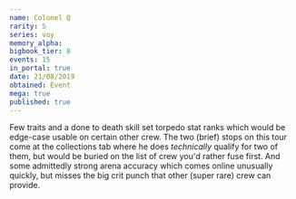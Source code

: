 ```yaml
---
name: Colonel Q
rarity: 5
series: voy
memory_alpha:
bigbook_tier: 8
events: 15
in_portal: true
date: 21/08/2019
obtained: Event
mega: true
published: true
---
```


Few traits and a done to death skill set torpedo stat ranks which would be edge-case usable on certain other crew. The two (brief) stops on this tour come at the collections tab where he does *technically* qualify for two of them, but would be buried on the list of crew you'd rather fuse first. And some admittedly strong arena accuracy which comes online unusually quickly, but misses the big crit punch that other (super rare) crew can provide.
